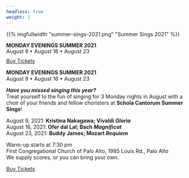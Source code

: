 ```yaml
---
headless: true
weight: 1
---
```


{{% imgfullwidth "summer-sings-2021.png" "Summer Sings 2021" %}}

<div class="concerttable">
    <div style="line-height:1.2">
        <b>MONDAY EVENINGS SUMMER 2021</b><br>
        August 9 • August 16 • August 23
    </div>
    <div style="margin-top:8px">
        <a class="btn btn-primary" href="/summer-sings">Buy Tickets</a>
    </div>
</div>

**MONDAY EVENINGS SUMMER 2021**  
August 9 • August 16 • August 23

**_Have you missed singing this year?_**  
Treat yourself to the fun of singing for 3 Monday nights in August
with a choir of your friends and fellow choristers at
**Schola Cantorum Summer Sings**!

August 9, 2021: **Kristina Nakagawa; Vivaldi _Gloria_**  
August 16, 2021: **Ofer dal Lal; Bach _Magnificat_**  
August 23, 2021: **Buddy James; Mozart _Requiem_**

Warm-up starts at 7:30 pm  
First Congregational Church of Palo Alto, 1985 Louis Rd., Palo Alto  
We supply scores, or you can bring your own.

<a class="btn btn-primary" href="/summer-sings">Buy Tickets</a>
